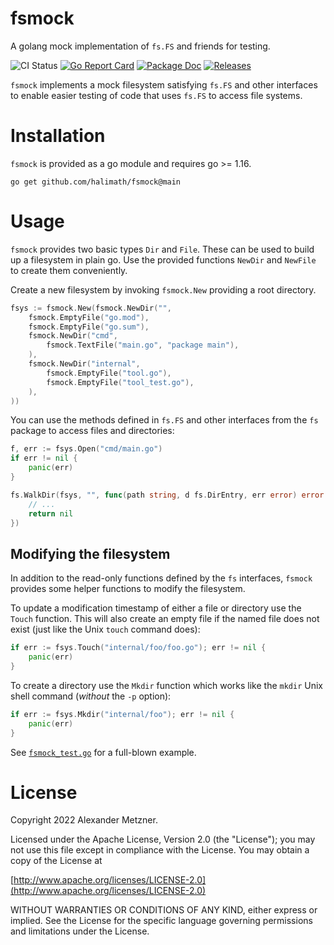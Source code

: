 # fsmock

A golang mock implementation of `fs.FS` and friends for testing.

![CI Status][ci-img-url] 
[![Go Report Card][go-report-card-img-url]][go-report-card-url] 
[![Package Doc][package-doc-img-url]][package-doc-url] 
[![Releases][release-img-url]][release-url]

[ci-img-url]: https://github.com/halimath/fsmock/workflows/CI/badge.svg
[go-report-card-img-url]: https://goreportcard.com/badge/github.com/halimath/fsmock
[go-report-card-url]: https://goreportcard.com/report/github.com/halimath/fsmock
[package-doc-img-url]: https://img.shields.io/badge/GoDoc-Reference-blue.svg
[package-doc-url]: https://pkg.go.dev/github.com/halimath/fsmock
[release-img-url]: https://img.shields.io/github/v/release/halimath/fsmock.svg
[release-url]: https://github.com/halimath/fsmock/releases

`fsmock` implements a mock filesystem satisfying `fs.FS` and other interfaces
to enable easier testing of code that uses `fs.FS` to access file systems.

# Installation

`fsmock` is provided as a go module and requires go >= 1.16.

```shell
go get github.com/halimath/fsmock@main
```

# Usage

`fsmock` provides two basic types `Dir` and `File`. These can be used to build
up a filesystem in plain go. Use the provided functions `NewDir` and `NewFile`
to create them conveniently.

Create a new filesystem by invoking `fsmock.New` providing a root directory.

```go
fsys := fsmock.New(fsmock.NewDir("",
    fsmock.EmptyFile("go.mod"),
    fsmock.EmptyFile("go.sum"),
    fsmock.NewDir("cmd",
        fsmock.TextFile("main.go", "package main"),
    ),
    fsmock.NewDir("internal",
        fsmock.EmptyFile("tool.go"),
        fsmock.EmptyFile("tool_test.go"),
    ),
))
```

You can use the methods defined in `fs.FS` and other interfaces from the `fs`
package to access files and directories:

```go
f, err := fsys.Open("cmd/main.go")
if err != nil {
    panic(err)
}
```

```go
fs.WalkDir(fsys, "", func(path string, d fs.DirEntry, err error) error {
    // ...
    return nil
})
```

## Modifying the filesystem

In addition to the read-only functions defined by the `fs` interfaces, `fsmock`
provides some helper functions to modify the filesystem.

To update a modification timestamp of either a file or directory use the
`Touch` function. This will also create an empty file if the named file does
not exist (just like the Unix `touch` command does):

```go
if err := fsys.Touch("internal/foo/foo.go"); err != nil {
    panic(err)
}
```

To create a directory use the `Mkdir` function which works like the `mkdir`
Unix shell command (_without_ the `-p` option):

```go
if err := fsys.Mkdir("internal/foo"); err != nil {
    panic(err)
}
```

See [`fsmock_test.go`](./fsmock_test.go) for a full-blown example.

# License

Copyright 2022 Alexander Metzner.

Licensed under the Apache License, Version 2.0 (the "License");
you may not use this file except in compliance with the License.
You may obtain a copy of the License at

[http://www.apache.org/licenses/LICENSE-2.0](http://www.apache.org/licenses/LICENSE-2.0)

WITHOUT WARRANTIES OR CONDITIONS OF ANY KIND, either express or implied.
See the License for the specific language governing permissions and
limitations under the License.
